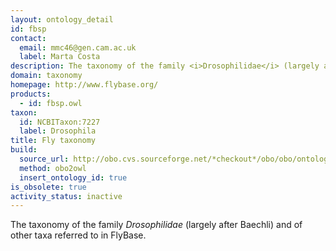 ```yaml
---
layout: ontology_detail
id: fbsp
contact:
  email: mmc46@gen.cam.ac.uk
  label: Marta Costa
description: The taxonomy of the family <i>Drosophilidae</i> (largely after Baechli) and of other taxa referred to in FlyBase.
domain: taxonomy
homepage: http://www.flybase.org/
products:
  - id: fbsp.owl
taxon:
  id: NCBITaxon:7227
  label: Drosophila
title: Fly taxonomy
build:
  source_url: http://obo.cvs.sourceforge.net/*checkout*/obo/obo/ontology/taxonomy/fly_taxonomy.obo
  method: obo2owl
  insert_ontology_id: true
is_obsolete: true
activity_status: inactive
---
```


The taxonomy of the family <i>Drosophilidae</i> (largely after Baechli) and of other taxa referred to in FlyBase.
